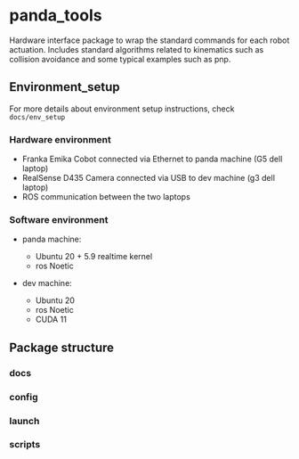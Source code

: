 # panda_tools

Hardware interface package to wrap the standard commands for each robot actuation. Includes standard algorithms related to kinematics such as collision avoidance and some typical examples such as pnp.

## Environment_setup

For more details about environment setup instructions, check `docs/env_setup`

### Hardware environment

- Franka Emika Cobot connected via Ethernet to panda machine (G5 dell laptop)
- RealSense D435 Camera connected via USB to dev machine (g3 dell laptop)
- ROS communication between the two laptops

### Software environment

- panda machine:
    - Ubuntu 20 + 5.9 realtime kernel
    - ros Noetic

- dev machine:
    - Ubuntu 20
    - ros Noetic
    - CUDA 11

## Package structure

### docs

### config

### launch

### scripts